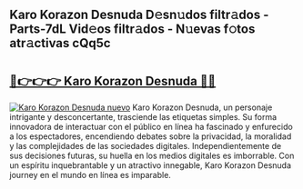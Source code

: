 ## Karo Korazon Desnuda D𝚎sn𝚞dos filtr𝚊dos - Parts-7dL Vid𝚎os filtr𝚊dos - N𝚞evas f𝚘tos atr𝚊ctivas cQq5c

# <h2><a href="http://mb1k4x.tromn.icu/?c=Karo+Korazon+Desnuda">🔗👉👉👉 Karo Korazon Desnuda 🔗🔗</a></h2>

[![Karo Korazon Desnuda nuevo](https://i.imgur.com/pEAQMta.gif)](http://mb1k4x.tromn.icu/?c=Karo+Korazon+Desnuda)
Karo Korazon Desnuda, un personaje intrigante y desconcertante, trasciende las etiquetas simples. Su forma innovadora de interactuar con el público en línea ha fascinado y enfurecido a los espectadores, encendiendo debates sobre la privacidad, la moralidad y las complejidades de las sociedades digitales. Independientemente de sus decisiones futuras, su huella en los medios digitales es imborrable. Con un espíritu inquebrantable y un atractivo innegable, Karo Korazon Desnuda journey en el mundo en línea es imparable.
